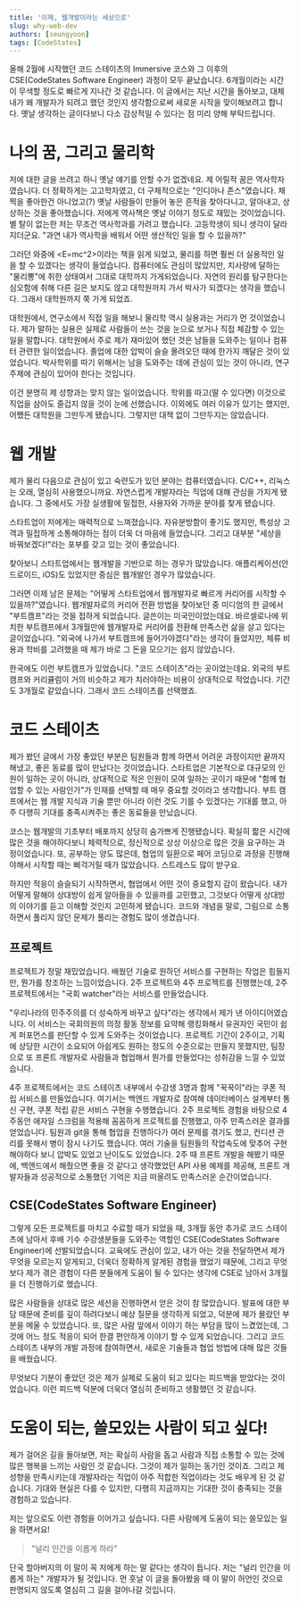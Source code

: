 ```yaml
---
title: '이제, 웹개발이라는 세상으로'
slug: why-web-dev
authors: [seungyoon]
tags: [CodeStates]
---
```


올해 2월에 시작했던 코드 스테이츠의 Immersive 코스와 그 이후의 CSE(CodeStates Software Engineer) 과정이 모두 끝났습니다.
6개월이라는 시간이 무색할 정도로 빠르게 지나간 것 같습니다.
이 글에서는 지난 시간을 돌아보고, 대체 내가 왜 개발자가 되려고 했던 것인지 생각함으로써 새로운 시작을 맞이해보려고 합니다.
옛날 생각하는 글이다보니 다소 감상적일 수 있다는 점 미리 양해 부탁드립니다.

<!--truncate-->

# 나의 꿈, 그리고 물리학

저에 대한 글을 쓰려고 하니 옛날 얘기를 안할 수가 없겠네요.
제 어릴적 꿈은 역사학자였습니다.
더 정확하게는 고고학자였고, 더 구체적으로는 "인디아나 존스"였습니다.
채찍을 좋아한건 아니었고(?) 옛날 사람들이 만들어 놓은 흔적을 찾아다니고, 알아내고, 상상하는 것을 좋아했습니다.
저에게 역사책은 옛날 이야기 정도로 재밌는 것이었습니다.
별 탈이 없는한 저는 무조건 역사학과를 가려고 했습니다.
고등학생이 되니 생각이 달라지더군요.
"과연 내가 역사학을 배워서 어떤 생산적인 일을 할 수 있을까?"

그러던 와중에 &lt;E=mc^2&gt;이라는 책을 읽게 되었고, 물리를 하면 훨씬 더 실용적인 일을 할 수 있겠다는 생각이 들었습니다.
컴퓨터에도 관심이 많았지만, 치사량에 달하는 "물리뽕"에 취한 상태여서 그대로 대학까지 가게되었습니다.
자연의 원리를 탐구한다는 심오함에 취해 다른 길은 보지도 않고 대학원까지 가서 박사가 되겠다는 생각을 했습니다.
그래서 대학원까지 쭉 가게 되었죠.

대학원에서, 연구소에서 직접 일을 해보니 물리학 역시 실용과는 거리가 먼 것이었습니다.
제가 말하는 실용은 실제로 사람들이 쓰는 것을 눈으로 보거나 직접 체감할 수 있는 일을 말합니다.
대학원에서 주로 제가 재미있어 했던 것은 남들을 도와주는 일이나 컴퓨터 관련한 일이었습니다.
졸업에 대한 압박이 슬슬 몰려오던 때에 한가지 깨달은 것이 있었습니다.
박사학위를 따기 위해서는 남을 도와주는 데에 관심이 있는 것이 아니라, 연구주제에 관심이 있어야 한다는 것입니다.

이건 분명히 제 성향과는 맞지 않는 일이었습니다.
학위를 따고(딸 수 있다면) 이것으로 직업을 삼아도 즐겁지 않을 것이 눈에 선했습니다.
이외에도 여러 이유가 있기는 했지만, 어쨌든 대학원을 그만두게 됐습니다.
그렇지만 대책 없이 그만두지는 않았습니다.

# 웹 개발

제가 물리 다음으로 관심이 있고 숙련도가 있던 분야는 컴퓨터였습니다.
C/C++, 리눅스는 오래, 열심히 사용했으니까요.
자연스럽게 개발자라는 직업에 대해 관심을 가지게 됐습니다.
그 중에서도 가장 실생활에 밀접한, 사용자와 가까운 분야를 찾게 됐습니다.

스타트업이 저에게는 매력적으로 느껴졌습니다.
자유분방함이 좋기도 했지만, 특성상 고객과 밀접하게 소통해야하는 점이 더욱 더 마음에 들었습니다.
그리고 대부분 "세상을 바꿔보겠다!"라는 포부를 갖고 있는 것이 좋았습니다.

찾아보니 스타트업에서는 웹개발을 기반으로 하는 경우가 많았습니다.
애플리케이션(안드로이드, iOS)도 있었지만 중심은 웹개발인 경우가 많았습니다.

그러면 이제 남은 문제는 "어떻게 스타트업에서 웹개발자로 빠르게 커리어를 시작할 수 있을까?"였습니다.
웹개발자로의 커리어 전환 방법을 찾아보던 중 미디엄의 한 글에서 "부트캠프"라는 것을 접하게 되었습니다.
글쓴이는 미국인이었는데요.
바르셀로나에 위치한 부트캠프에서 3개월만에 웹개발자로 커리어를 전환해 만족스런 삶을 살고 있다는 글이었습니다.
"외국에 나가서 부트캠프에 들어가야겠다"라는 생각이 들었지만, 체류 비용과 학비를 고려했을 때 제가 바로 그 돈을 모으기는 쉽지 않았습니다.

한국에도 이런 부트캠프가 있었습니다.
"코드 스테이츠"라는 곳이었는데요.
외국의 부트캠프와 커리큘럼이 거의 비슷하고 제가 치러야하는 비용이 상대적으로 적었습니다.
기간도 3개월로 같았습니다.
그래서 코드 스테이츠를 선택했죠.

# 코드 스테이츠

제가 봤던 글에서 가장 좋았던 부분은 팀원들과 함께 하면서 어려운 과정이지만 끝까지 해냈고, 좋은 동료를 많이 만났다는 것이었습니다.
스타트업은 기본적으로 대규모의 인원이 일하는 곳이 아니라, 상대적으로 적은 인원이 모여 일하는 곳이기 때문에 "함께 협업할 수 있는 사람인가"가 인재를 선택할 때 매우 중요할 것이라고 생각합니다.
부트 캠프에서는 웹 개발 지식과 기술 뿐만 아니라 이런 것도 기를 수 있겠다는 기대를 했고, 아주 다행히 기대를 충족시켜주는 좋은 동료들을 만났습니다.

코스는 웹개발의 기초부터 배포까지 상당히 숨가쁘게 진행됐습니다.
확실히 짧은 시간에 많은 것을 해야하다보니 체력적으로, 정신적으로 상상 이상으로 많은 것을 요구하는 과정이었습니다.
또, 공부하는 양도 많은데, 협업의 일환으로 페어 코딩으로 과정을 진행해야해서 시작할 때는 삐걱거릴 때가 많았습니다.
스트레스도 많이 받구요.

하지만 적응이 슬슬되기 시작하면서, 협업에서 어떤 것이 중요할지 감이 왔습니다.
내가 어떻게 말해야 상대방이 쉽게 알아들을 수 있을까를 고민했고, 그것보다 어떻게 상대방의 이야기를 듣고 이해할 것인지 고민하게 됐습니다.
코드와 개념을 말로, 그림으로 소통하면서 풀리지 않던 문제가 풀리는 경험도 많이 생겼습니다.

## 프로젝트

프로젝트가 정말 재밌었습니다.
배웠던 기술로 원하던 서비스를 구현하는 작업은 힘들지만, 뭔가를 창조하는 느낌이었습니다.
2주 프로젝트와 4주 프로젝트를 진행했는데, 2주 프로젝트에서는 "국회 watcher"라는 서비스를 만들었습니다.

"우리나라의 민주주의를 더 성숙하게 바꾸고 싶다"라는 생각에서 제가 낸 아이디어였습니다.
이 서비스는 국회의원의 의정 활동 정보를 요약해 랭킹화해서 유권자인 국민이 쉽게 퍼포먼스를 판단할 수 있게 도와주는 것이었습니다.
프로젝트 기간이 2주이고, 기획에 상당한 시간이 소요되어 아쉽게도 원하는 정도의 수준으로는 만들지 못했지만, 팀장으로 또 프론트 개발자로 사람들과 협업해서 뭔가를 만들었다는 성취감을 느낄 수 있었습니다.

4주 프로젝트에서는 코드 스테이츠 내부에서 수강생 3명과 함께 "꾹꾹이"라는 쿠폰 적립 서비스를 만들었습니다.
여기서는 백엔드 개발자로 참여해 데이터베이스 설계부터 통신 구현, 쿠폰 적립 같은 서비스 구현을 수행했습니다.
2주 프로젝트 경험을 바탕으로 4주동안 애자일 스크럼을 적용해 꼼꼼하게 프로젝트를 진행했고, 아주 만족스러운 결과를 얻었습니다.
팀원과 git을 통해 협업을 진행하다가 여러 문제를 겪기도 했고, 컨디션 관리를 못해서 병이 잠시 나기도 했습니다.
여러 기술을 팀원들의 작업속도에 맞추어 구현해야하다 보니 압박도 있었고 난이도도 있었습니다.
2주 때 프론트 개발을 해봤기 때문에, 백엔드에서 해줬으면 좋을 것 같다고 생각했었던 API 사용 예제를 제공해, 프론트 개발자들과 성공적으로 소통했던 기억은 지금 떠올려도 만족스러운 순간이었습니다.

## CSE(CodeStates Software Engineer)

그렇게 모든 프로젝트를 마치고 수료할 때가 되었을 때,
3개월 동안 추가로 코드 스테이츠에 남아서 후배 기수 수강생분들을 도와주는 역할인 CSE(CodeStates Software Engineer)에 선발되었습니다.
교육에도 관심이 있고, 내가 아는 것을 전달하면서 제가 무엇을 모르는지 알게되고, 더욱더 정확하게 알게된 경험을 했었기 때문에, 그리고 무엇보다 제가 겪은 경험이 다른 분들에게 도움이 될 수 있다는 생각에 CSE로 남아서 3개월을 더 진행하기로 했습니다.

많은 사람들을 상대로 많은 세션을 진행하면서 얻은 것이 참 많았습니다.
발표에 대한 부담 때문에 준비를 깊이 하려다보니 예상 질문을 생각하게 되었고, 덕분에 제가 몰랐던 부분을 메울 수 있었습니다.
또, 많은 사람 앞에서 이야기 하는 부담을 많이 느겼었는데, 그것에 어느 정도 적응이 되어 한결 편안하게 이야기 할 수 있게 되었습니다.
그리고 코드 스테이츠 내부의 개발 과정에 참여하면서, 새로운 기술들과 협업 방법에 대해 많은 것들을 배웠습니다.

무엇보다 기분이 좋았던 것은 제가 실제로 도움이 되고 있다는 피드백을 받았다는 것이었습니다.
이런 피드백 덕분에 더욱더 열심히 준비하고 생활했던 것 같습니다.

# 도움이 되는, 쓸모있는 사람이 되고 싶다!

제가 걸어온 길을 돌아보면, 저는 확실히 사람을 돕고 사람과 직접 소통할 수 있는 것에 많은 행복을 느끼는 사람인 것 같습니다.
그것이 제가 일하는 동기인 것이죠.
그리고 제 성향을 만족시키는데 개발자라는 직업이 아주 적합한 직업이라는 것도 배우게 된 것 같습니다.
기대와 현실은 다를 수 있지만, 다행히 지금까지는 기대한 것이 충족되는 것을 경험하고 있습니다.

저는 앞으로도 이런 경험을 이어가고 싶습니다.
다른 사람에게 도움이 되는 쓸모있는 일을 하면서요!

> "널리 인간을 이롭게 하라"

단국 할아버지의 이 말이 꼭 저에게 하는 말 같다는 생각이 듭니다.
저는 "널리 인간을 이롭게 하는" 개발자가 될 것입니다.
먼 훗날 이 글을 돌아봤을 때 이 말이 허언인 것으로 판명되지 않도록 열심히 그 길을 걸어나갈 것입니다.
